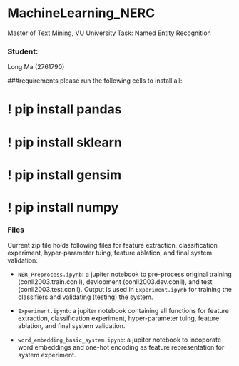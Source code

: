 # MachineLearning_NERC

Master of Text Mining, VU University
Task: Named Entity Recognition

### Student:
Long Ma (2761790)


###requirements
please run the following cells to install all:

# ! pip install pandas
# ! pip install sklearn
# ! pip install gensim 
# ! pip install numpy 

### Files
Current zip file holds following files for feature extraction, classification experiment, hyper-parameter tuing, feature ablation, and final system validation:

- ```NER_Preprocess.ipynb```: a jupiter notebook to pre-process original training (conll2003.train.conll), devlopment (conll2003.dev.conll), and test (conll2003.test.conll). Output is used in ```Experiment.ipynb``` for training the classifiers and validating (testing) the system.


- ```Experiment.ipynb```: a jupiter notebook containing all functions for feature extraction, classification experiment, hyper-parameter tuing, feature ablation, and final system validation.


- ```word_embedding_basic_system.ipynb```: a jupiter notebook to incoporate word embeddings and one-hot encoding as feature representation for system experiment.


